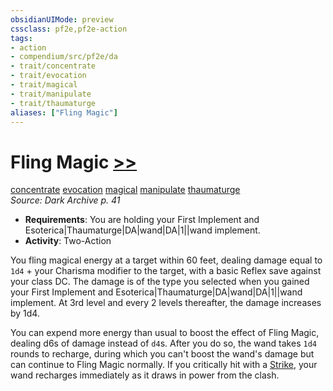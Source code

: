 ```yaml
---
obsidianUIMode: preview
cssclass: pf2e,pf2e-action
tags:
- action
- compendium/src/pf2e/da
- trait/concentrate
- trait/evocation
- trait/magical
- trait/manipulate
- trait/thaumaturge
aliases: ["Fling Magic"]
---
```

# Fling Magic [>>](../core-rulebook/chapter-9-playing-the-game.md#Actions "Two-Action")
[concentrate](../traits/concentrate.md)  [evocation](../traits/evocation.md)  [magical](../traits/magical.md)  [manipulate](../traits/manipulate.md)  [thaumaturge](../traits/thaumaturge-da.md)  
*Source: Dark Archive p. 41*  

- **Requirements**: You are holding your First Implement and Esoterica|Thaumaturge|DA|wand|DA|1||wand implement.
- **Activity**: Two-Action

You fling magical energy at a target within 60 feet, dealing damage equal to `1d4` + your Charisma modifier to the target, with a basic Reflex save against your class DC. The damage is of the type you selected when you gained your First Implement and Esoterica|Thaumaturge|DA|wand|DA|1||wand implement. At 3rd level and every 2 levels thereafter, the damage increases by 1d4.

You can expend more energy than usual to boost the effect of Fling Magic, dealing d6s of damage instead of `d4`s. After you do so, the wand takes `1d4` rounds to recharge, during which you can't boost the wand's damage but can continue to Fling Magic normally. If you critically hit with a [Strike](strike.md), your wand recharges immediately as it draws in power from the clash.